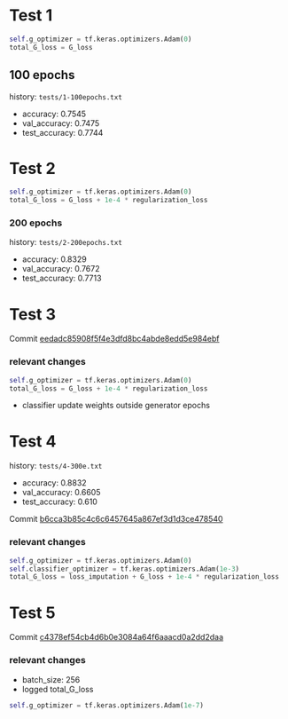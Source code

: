 # Test 1

```python
self.g_optimizer = tf.keras.optimizers.Adam(0)
total_G_loss = G_loss
```

## 100 epochs

history: `tests/1-100epochs.txt`

- accuracy: 0.7545
- val_accuracy: 0.7475
- test_accuracy: 0.7744

# Test 2

```python
self.g_optimizer = tf.keras.optimizers.Adam(0)
total_G_loss = G_loss + 1e-4 * regularization_loss
```

### 200 epochs

history: `tests/2-200epochs.txt`

- accuracy: 0.8329
- val_accuracy: 0.7672
- test_accuracy: 0.7713

# Test 3

Commit [eedadc85908f5f4e3dfd8bc4abde8edd5e984ebf](https://github.com/dnldsht/AJ-RNN/commit/eedadc85908f5f4e3dfd8bc4abde8edd5e984ebf)

### relevant changes

```python
self.g_optimizer = tf.keras.optimizers.Adam(0)
total_G_loss = G_loss + 1e-4 * regularization_loss
```

- classifier update weights outside generator epochs

# Test 4

history: `tests/4-300e.txt`

- accuracy: 0.8832
- val_accuracy: 0.6605
- test_accuracy: 0.610

Commit [b6cca3b85c4c6c6457645a867ef3d1d3ce478540](https://github.com/dnldsht/AJ-RNN/commit/b6cca3b85c4c6c6457645a867ef3d1d3ce478540)

### relevant changes

```python
self.g_optimizer = tf.keras.optimizers.Adam(0)
self.classifier_optimizer = tf.keras.optimizers.Adam(1e-3)
total_G_loss = loss_imputation + G_loss + 1e-4 * regularization_loss
```

# Test 5

Commit [c4378ef54cb4d6b0e3084a64f6aaacd0a2dd2daa](https://github.com/dnldsht/AJ-RNN/commit/c4378ef54cb4d6b0e3084a64f6aaacd0a2dd2daa)

### relevant changes

- batch_size: 256
- logged total_G_loss

```python
self.g_optimizer = tf.keras.optimizers.Adam(1e-7)
```
